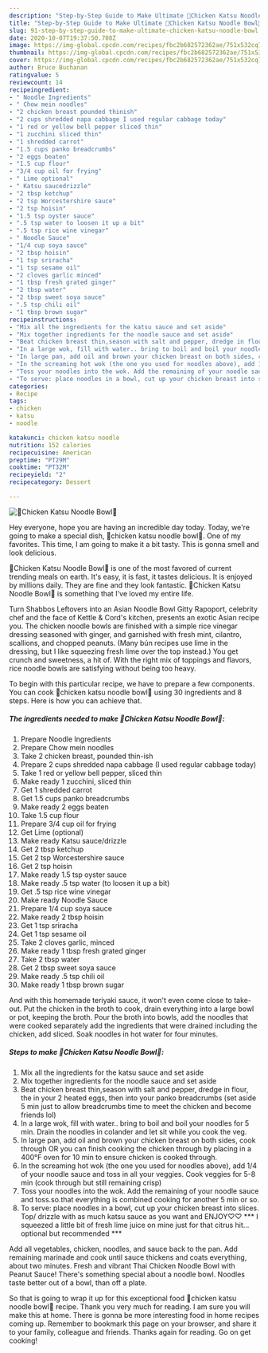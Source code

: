 ```yaml
---
description: "Step-by-Step Guide to Make Ultimate 🤙Chicken Katsu Noodle Bowl🤙"
title: "Step-by-Step Guide to Make Ultimate 🤙Chicken Katsu Noodle Bowl🤙"
slug: 91-step-by-step-guide-to-make-ultimate-chicken-katsu-noodle-bowl
date: 2020-10-07T19:37:50.708Z
image: https://img-global.cpcdn.com/recipes/fbc2b682572362ae/751x532cq70/🤙chicken-katsu-noodle-bowl🤙-recipe-main-photo.jpg
thumbnail: https://img-global.cpcdn.com/recipes/fbc2b682572362ae/751x532cq70/🤙chicken-katsu-noodle-bowl🤙-recipe-main-photo.jpg
cover: https://img-global.cpcdn.com/recipes/fbc2b682572362ae/751x532cq70/🤙chicken-katsu-noodle-bowl🤙-recipe-main-photo.jpg
author: Bruce Buchanan
ratingvalue: 5
reviewcount: 14
recipeingredient:
- " Noodle Ingredients"
- " Chow mein noodles"
- "2 chicken breast pounded thinish"
- "2 cups shredded napa cabbage I used regular cabbage today"
- "1 red or yellow bell pepper sliced thin"
- "1 zucchini sliced thin"
- "1 shredded carrot"
- "1.5 cups panko breadcrumbs"
- "2 eggs beaten"
- "1.5 cup flour"
- "3/4 cup oil for frying"
- " Lime optional"
- " Katsu saucedrizzle"
- "2 tbsp ketchup"
- "2 tsp Worcestershire sauce"
- "2 tsp hoisin"
- "1.5 tsp oyster sauce"
- ".5 tsp water to loosen it up a bit"
- ".5 tsp rice wine vinegar"
- " Noodle Sauce"
- "1/4 cup soya sauce"
- "2 tbsp hoisin"
- "1 tsp sriracha"
- "1 tsp sesame oil"
- "2 cloves garlic minced"
- "1 tbsp fresh grated ginger"
- "2 tbsp water"
- "2 tbsp sweet soya sauce"
- ".5 tsp chili oil"
- "1 tbsp brown sugar"
recipeinstructions:
- "Mix all the ingredients for the katsu sauce and set aside"
- "Mix together ingredients for the noodle sauce and set aside"
- "Beat chicken breast thin,season with salt and pepper, dredge in flour, the in your 2 heated eggs, then into your panko breadcrumbs (set aside 5 min just to allow breadcrumbs time to meet the chicken and become friends lol)"
- "In a large wok, fill with water.. bring to boil and boil your noodles for 5 min. Drain the noodles in colander and let sit while you cook the veg."
- "In large pan, add oil and brown your chicken breast on both sides, cook through OR you can finish cooking the chicken through by placing in a 400°F oven for 10 min to ensure chicken is cooked through."
- "In the screaming hot wok (the one you used for noodles above), add 1/4 of your noodle sauce and toss in all your veggies. Cook veggies for 5-8 min (cook through but still remaining crisp)"
- "Toss your noodles into the wok. Add the remaining of your noodle sauce and toss.so.that everything is combined cooking for another 5 min or so."
- "To serve: place noodles in a bowl, cut up your chicken breast into slices. Top/ drizzle with as much katsu sauce as you want and ENJOY♡♡ *** I squeezed a little bit of fresh lime juice on mine just for that citrus hit... optional but recommended ***"
categories:
- Recipe
tags:
- chicken
- katsu
- noodle

katakunci: chicken katsu noodle 
nutrition: 152 calories
recipecuisine: American
preptime: "PT29M"
cooktime: "PT32M"
recipeyield: "2"
recipecategory: Dessert

---
```



![🤙Chicken Katsu Noodle Bowl🤙](https://img-global.cpcdn.com/recipes/fbc2b682572362ae/751x532cq70/🤙chicken-katsu-noodle-bowl🤙-recipe-main-photo.jpg)

Hey everyone, hope you are having an incredible day today. Today, we're going to make a special dish, 🤙chicken katsu noodle bowl🤙. One of my favorites. This time, I am going to make it a bit tasty. This is gonna smell and look delicious.

🤙Chicken Katsu Noodle Bowl🤙 is one of the most favored of current trending meals on earth. It's easy, it is fast, it tastes delicious. It is enjoyed by millions daily. They are fine and they look fantastic. 🤙Chicken Katsu Noodle Bowl🤙 is something that I've loved my entire life.

Turn Shabbos Leftovers into an Asian Noodle Bowl Gitty Rapoport, celebrity chef and the face of Kettle &amp; Cord&#39;s kitchen, presents an exotic Asian recipe you. The chicken noodle bowls are finished with a simple rice vinegar dressing seasoned with ginger, and garnished with fresh mint, cilantro, scallions, and chopped peanuts. (Many bún recipes use lime in the dressing, but I like squeezing fresh lime over the top instead.) You get crunch and sweetness, a hit of. With the right mix of toppings and flavors, rice noodle bowls are satisfying without being too heavy.


To begin with this particular recipe, we have to prepare a few components. You can cook 🤙chicken katsu noodle bowl🤙 using 30 ingredients and 8 steps. Here is how you can achieve that.

<!--inarticleads1-->

##### The ingredients needed to make 🤙Chicken Katsu Noodle Bowl🤙:

1. Prepare  Noodle Ingredients
1. Prepare  Chow mein noodles
1. Take 2 chicken breast, pounded thin-ish
1. Prepare 2 cups shredded napa cabbage (I used regular cabbage today)
1. Take 1 red or yellow bell pepper, sliced thin
1. Make ready 1 zucchini, sliced thin
1. Get 1 shredded carrot
1. Get 1.5 cups panko breadcrumbs
1. Make ready 2 eggs beaten
1. Take 1.5 cup flour
1. Prepare 3/4 cup oil for frying
1. Get  Lime (optional)
1. Make ready  Katsu sauce/drizzle
1. Get 2 tbsp ketchup
1. Get 2 tsp Worcestershire sauce
1. Get 2 tsp hoisin
1. Make ready 1.5 tsp oyster sauce
1. Make ready .5 tsp water (to loosen it up a bit)
1. Get .5 tsp rice wine vinegar
1. Make ready  Noodle Sauce
1. Prepare 1/4 cup soya sauce
1. Make ready 2 tbsp hoisin
1. Get 1 tsp sriracha
1. Get 1 tsp sesame oil
1. Take 2 cloves garlic, minced
1. Make ready 1 tbsp fresh grated ginger
1. Take 2 tbsp water
1. Get 2 tbsp sweet soya sauce
1. Make ready .5 tsp chili oil
1. Make ready 1 tbsp brown sugar


And with this homemade teriyaki sauce, it won&#39;t even come close to take-out. Put the chicken in the broth to cook, drain everything into a large bowl or pot, keeping the broth. Pour the broth into bowls, add the noodles that were cooked separately add the ingredients that were drained including the chicken, add sliced. Soak noodles in hot water for four minutes. 

<!--inarticleads2-->

##### Steps to make 🤙Chicken Katsu Noodle Bowl🤙:

1. Mix all the ingredients for the katsu sauce and set aside
1. Mix together ingredients for the noodle sauce and set aside
1. Beat chicken breast thin,season with salt and pepper, dredge in flour, the in your 2 heated eggs, then into your panko breadcrumbs (set aside 5 min just to allow breadcrumbs time to meet the chicken and become friends lol)
1. In a large wok, fill with water.. bring to boil and boil your noodles for 5 min. Drain the noodles in colander and let sit while you cook the veg.
1. In large pan, add oil and brown your chicken breast on both sides, cook through OR you can finish cooking the chicken through by placing in a 400°F oven for 10 min to ensure chicken is cooked through.
1. In the screaming hot wok (the one you used for noodles above), add 1/4 of your noodle sauce and toss in all your veggies. Cook veggies for 5-8 min (cook through but still remaining crisp)
1. Toss your noodles into the wok. Add the remaining of your noodle sauce and toss.so.that everything is combined cooking for another 5 min or so.
1. To serve: place noodles in a bowl, cut up your chicken breast into slices. Top/ drizzle with as much katsu sauce as you want and ENJOY♡♡ *** I squeezed a little bit of fresh lime juice on mine just for that citrus hit... optional but recommended ***


Add all vegetables, chicken, noodles, and sauce back to the pan. Add remaining marinade and cook until sauce thickens and coats everything, about two minutes. Fresh and vibrant Thai Chicken Noodle Bowl with Peanut Sauce! There&#39;s something special about a noodle bowl. Noodles taste better out of a bowl, than off a plate. 

So that is going to wrap it up for this exceptional food 🤙chicken katsu noodle bowl🤙 recipe. Thank you very much for reading. I am sure you will make this at home. There is gonna be more interesting food in home recipes coming up. Remember to bookmark this page on your browser, and share it to your family, colleague and friends. Thanks again for reading. Go on get cooking!
